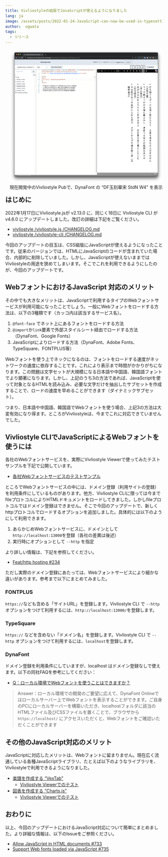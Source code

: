 ```yaml
---
title: Vivliostyleの組版でJavaScriptが使えるようになりました
lang: ja
image: /assets/posts/2022-01-24-JavaScript-can-now-be-used-in-typesetting-by-Vivliostyle/fig-1.png
author:  ogwata
tags:
  - リリース
---
```

<div style="float: right; margin: 0 0 1em 1em;"><img src="/assets/posts/2022-01-24-JavaScript-can-now-be-used-in-typesetting-by-Vivliostyle/fig-1.png" alt="JavaScript can now be used in typesetting by Vivliostyle" style="width: 620px;" /><figcaption>現在開発中のVivliostyle Pubで、DynaFont の “DF玉刻華宋 StdN W4” を表示</figcaption></div>

## はじめに

2022年1月17日にVivliostyle.jsが v2.13.0 に、同じく18日に Vivliostyle CLI が v4.6.0 にアップデートしました。改訂の詳細は下記をご覧ください。

- [vivliostyle /vivliostyle.js /CHANGELOG.md](https://github.com/vivliostyle/vivliostyle.js/blob/master/CHANGELOG.md)
- [vivliostyle /vivliostyle-cli /CHANGELOG.md](https://github.com/vivliostyle/vivliostyle-cli/blob/main/CHANGELOG.md)

今回のアップデートの目玉は、CSS組版にJavaScriptが使えるようになったことです。従来のバージョンでは、HTMLにJavaScriptのコードが含まれていた場合、内部的に削除していました。しかし、JavaScriptが使えないままではVivliostyleの用途を狭めてしまいます。そこでこれを利用できるようにしたのが、今回のアップデートです。

## WebフォントにおけるJavaScript 対応のメリット

その中でも大きなメリットは、JavaScriptで利用するタイプのWebフォントサービスが利用可能になったことでしょう。一般にWebフォントをロードする方法は、以下の3種類です（カッコ内は該当するサービス名）。

1. `@font-face` でネット上にあるフォントをロードする方法
2. `@import`か`link`要素で外部スタイルシート経由でロードする方法（DynaFont、Google Fonts）
3. JavaScriptによりロードする方法（DynaFont、Adobe Fonts、TypeSquare、FONTPLUS等）

Webフォントを使う上でネックになるのは、フォントをロードする速度がネットワークの速度に依存することです。これにより表示まで時間がかかりがちになります。この問題は文字セットが大規模になる日本語や中国語、韓国語フォントでより顕著になります。しかし、上記のうち3の方法であれば、JavaScriptを使って対象となるHTMLを読み込み、必要な文字だけを抽出したサブセットを作成することで、ロードの速度を早めることができます（ダイナミックサブセット）。

つまり、日本語や中国語、韓国語でWebフォントを使う場合、上記3の方法は大変有効になり得ます。ところがVivliostyleは、今までこれに対応できていませんでした。

## Vivliostyle CLIでJavaScriptによるWebフォントを使うには

各社のWebフォントサービスを、実際にVivliostyle Viewerで使ってみたテストサンプルを下記で公開しています。

- [各社Webフォントサービスのテストサンプル](https://github.com/vivliostyle/vivliostyle.js/issues/735#issuecomment-1006275491)

ところでWebフォントサービスの中には、ドメイン登録（利用サイトの登録）を利用条件にしているものがあります。他方、Vivliostyle CLIに限っては今までfileプロトコルによりHTMLドキュメントをロードしてきました。しかしfileプロトコルではドメイン登録はできません。そこで今回のアップデートで、新しく httpプロトコルでロードするオプションを追加しました。具体的には以下のようにして利用できます。

1. あらかじめWebフォントサービスに、ドメインとして `http://localhost:13000`を登録（各社の差異は後述）
2. 実行時にオプションとして `--http` を指定

より詳しい情報は、下記を参照してください。

- [ Feat/http hosting #234 ](https://github.com/vivliostyle/vivliostyle-cli/pull/234)

ただし実際のドメイン登録にあたっては、Webフォントサービスにより細かな違いがあります。参考まで以下にまとめてみました。

### FONTPLUS

`https://`なども含める「サイトURL」を登録します。Vivliostyle CLI で `--http` オプションをつけて利用するには、`http://localhost:13000/`を登録します。

### TypeSquare

`https://` などを含めない「ドメイン名」を登録します。Vivliostyle CLI で `--http` オプションをつけて利用するには、`localhost`を登録します。

### DynaFont

ドメイン登録を利用条件にしていますが、localhost はドメイン登録なしで使えます。以下の同社FAQを参考にしてください：

- [Q：ローカル環境でWebフォントを使うことはできますか？<i class="fas fa-external-link-alt"></i>](https://www.dynacw.co.jp/support/support_faq_detail.aspx?qid=456&fcid=223)

> Answer：ローカル環境での開発のご要望に応えて、DynaFont Onlineではローカルサーバー上でWebフォントを表示することができます。ご自身のPCにローカルサーバーを構築いただき、localhostフォルダに該当のHTMLファイル及びCSSファイルを置くことで、ブラウザから `https://localhost/` にアクセスいただくと、Webフォントをご確認いただくことができます

## その他のJavaScript対応のメリット

JavaScriptに対応したメリットは、Webフォントに留まりません。現在広く流通している各種JavaScriptライブラリ、たとえば以下のようなライブラリを、Vivliostyleで利用できるようになりました。

- [楽譜を作成する “VexTab”<i class="fas fa-external-link-alt"></i>](http://vexflow.com/vextab/tutorial.html)
    - [Vivliostyle Viewerでのテスト](https://vivliostyle.vercel.app/#src=https://raw.githack.com/0xfe/vextab/master/doc/tutorial.html)
- [図表を作成する “Charts.js”<i class="fas fa-external-link-alt"></i>](https://www.chartjs.org/)
    - [Vivliostyle Viewerでのテスト](https://vivliostyle.vercel.app/#src=https://raw.githack.com/zopyx/print-css-rocks/master/lessons/lesson-chart-js/index.html)

## おわりに

以上、今回のアップデートにおけるJavaScript対応について簡単にまとめました。より詳細な情報は、以下のIssueをご参照ください。

- [Allow JavaScript in HTML documents #733](https://github.com/vivliostyle/vivliostyle.js/issues/733)
- [Support Web fonts loaded via JavaScript #735](https://github.com/vivliostyle/vivliostyle.js/issues/735)
